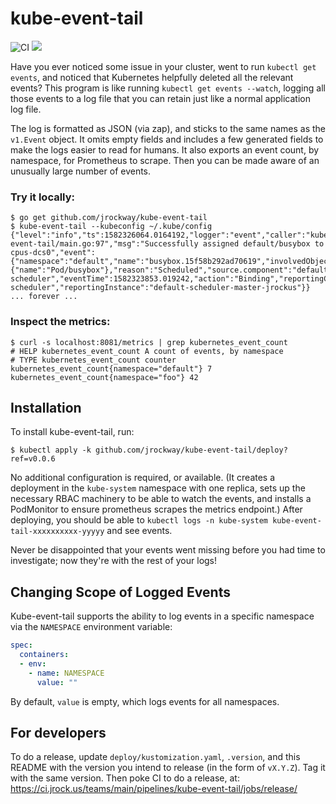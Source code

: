 # kube-event-tail

![CI](https://ci.jrock.us/api/v1/teams/main/pipelines/kube-event-tail/jobs/ci/badge)
[![](https://images.microbadger.com/badges/version/jrockway/kube-event-tail.svg)](https://microbadger.com/images/jrockway/kube-event-tail)

Have you ever noticed some issue in your cluster, went to run `kubectl get events`, and noticed that
Kubernetes helpfully deleted all the relevant events? This program is like running
`kubectl get events --watch`, logging all those events to a log file that you can retain just like a
normal application log file.

The log is formatted as JSON (via zap), and sticks to the same names as the `v1.Event` object. It
omits empty fields and includes a few generated fields to make the logs easier to read for humans.
It also exports an event count, by namespace, for Prometheus to scrape. Then you can be made aware
of an unusually large number of events.

### Try it locally:

    $ go get github.com/jrockway/kube-event-tail
    $ kube-event-tail --kubeconfig ~/.kube/config
    {"level":"info","ts":1582326064.0164192,"logger":"event","caller":"kube-event-tail/main.go:97","msg":"Successfully assigned default/busybox to cpus-dcs0","event":{"namespace":"default","name":"busybox.15f58b292ad70619","involvedObject":{"name":"Pod/busybox"},"reason":"Scheduled","source.component":"default-scheduler","eventTime":1582323853.019242,"action":"Binding","reportingController":"default-scheduler","reportingInstance":"default-scheduler-master-jrockus"}}
    ... forever ...

###  Inspect the metrics:

    $ curl -s localhost:8081/metrics | grep kubernetes_event_count
    # HELP kubernetes_event_count A count of events, by namespace
    # TYPE kubernetes_event_count counter
    kubernetes_event_count{namespace="default"} 7
    kubernetes_event_count{namespace="foo"} 42

## Installation
To install kube-event-tail, run:

    $ kubectl apply -k github.com/jrockway/kube-event-tail/deploy?ref=v0.0.6

No additional configuration is required, or available. (It creates a deployment in the `kube-system`
namespace with one replica, sets up the necessary RBAC machinery to be able to watch the events, and
installs a PodMonitor to ensure prometheus scrapes the metrics endpoint.) After deploying, you
should be able to `kubectl logs -n kube-system kube-event-tail-xxxxxxxxxx-yyyyy` and see events.

Never be disappointed that your events went missing before you had time to investigate; now they're
with the rest of your logs!

## Changing Scope of Logged Events
Kube-event-tail supports the ability to log events in a specific namespace via the `NAMESPACE` environment variable:
```yaml
spec:
  containers:
  - env:
    - name: NAMESPACE
      value: ""
```
By default, `value` is empty, which logs events for all namespaces.

## For developers

To do a release, update `deploy/kustomization.yaml`, `.version`, and this README with the version
you intend to release (in the form of `vX.Y.Z`). Tag it with the same version. Then poke CI to do a
release, at: https://ci.jrock.us/teams/main/pipelines/kube-event-tail/jobs/release/
